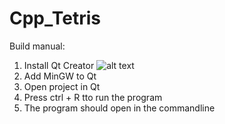 # Cpp_Tetris

Build manual: 

1) Install Qt Creator
![alt text](https://upload.wikimedia.org/wikipedia/commons/thumb/0/0b/Qt_logo_2016.svg/1200px-Qt_logo_2016.svg.png "Logo Title Text 1")
2) Add MinGW to Qt
3) Open project in Qt
4) Press ctrl + R tto run the program
5) The program should open in the commandline
